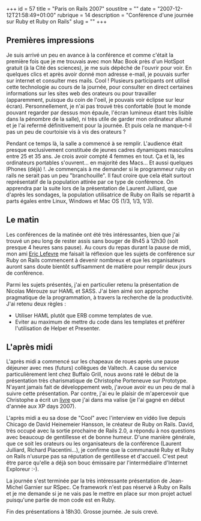 +++
id = 57
title = "Paris on Rails 2007"
soustitre = ""
date = "2007-12-12T21:58:49+01:00"
rubrique = 14
description = "Conférence d'une journée sur Ruby et Ruby on Rails"
slug = ""
+++

<div class="chapo"></div>
<img12|center>

## Premières impressions

Je suis arrivé un peu en avance à la conférence et comme c'était la
première fois que je me trouvais avec mon Mac Book près d'un HotSpot
gratuit (à la Cité des sciences), je me suis dépêché de l'ouvrir pour
voir. En quelques clics et après avoir donné mon adresse e-mail, je
pouvais surfer sur internet et consulter mes mails. Cool ! Plusieurs
participants ont utilisé cette technologie au cours de la journée, pour
consulter en direct certaines informations sur les sites web des
orateurs ou pour travailler (apparemment, puisque du coin de l'oeil,
je pouvais voir éclipse sur leur écran). Personnellement, je n'ai pas
trouvé très confortable (tout le monde pouvant regarder par dessus mon
épaule, l'écran lumineux étant très lisible dans la pénombre de la
salle), ni très utile de garder mon ordinateur allumé et je l'ai
refermé définitivement pour la journée. Et puis cela ne manque-t-il
pas un peu de courtoisie vis à vis des orateurs ?

Pendant ce temps là, la salle a commencé à se remplir. L'audience
était presque exclusivement constituée de jeunes cadres dynamiques
masculins entre 25 et 35 ans. Je crois avoir compté 4 femmes en tout.
Ça et là, les ordinateurs portables s'ouvrent... en majorité des
Macs... Et aussi quelques IPhones (déjà) !. Je commençais à me
demander si le programmeur ruby on rails ne serait pas un peu
"branchouille". Il faut croire que cela était surtout représentatif de
la population attirée par ce type de conférence. On apprendra par la
suite lors de la présentation de Laurent Julliard, que d'après les
sondages, la population utilisatrice de Ruby on Rails se répartit à
parts égales entre Linux, Windows et Mac OS (1/3, 1/3, 1/3).

## Le matin

Les conférences de la matinée ont été très intéressantes, bien que
j'ai trouvé un peu long de rester assis sans bouger de 8h45 à 12h30
(soit presque 4 heures sans pause). Au cours du repas durant la pause
de midi, mon ami [Eric Lefevre](http://ericlefevre.net/wordpress/) me faisait la réflexion que les
sujets de conférence sur Ruby on Rails commencent à devenir nombreux et
que les organisateurs auront sans doute bientôt suffisamment de matière
pour remplir deux jours de conférence.

Parmi les sujets présentés, j'ai en particulier retenu la
présentation de Nicolas Mérouze sur HAML et SASS. J'ai bien aimé son
approche pragmatique de la programmation, à travers la recherche de la
productivité. J'ai retenu deux règles :
- Utiliser HAML plutôt que ERB comme templates de vue.
- Eviter au maximum de mettre du code dans les templates et préférer
l'utilisation de Helper et Presenter.

## L'après midi

L'après midi a commencé sur les chapeaux de roues après une pause
déjeuner avec mes (futurs) collègues de Valtech. A cause du service
particulièrement lent chez Buffalo Grill, nous avons raté le début de
la présentation très charismatique de Christophe Porteneuve sur
Prototype. N'ayant jamais fait de développement web, j'avoue avoir
eu un peu de mal à suivre cette présentation. Par contre, j'ai eu le
plaisir de m'apercevoir que Christophe a écrit un [livre](../article_59) que j'ai dans
ma valise (je l'ai gagné en début d'année aux XP days 2007).

L'après midi a eu sa dose de "Cool" avec l'interview en vidéo live
depuis Chicago de David Heinemeier Hansson, le créateur de Ruby on
Rails. David, très occupé avec la sortie prochaine de Rails 2.0, a
répondu à nos questions avec beaucoup de gentillesse et de bonne
humeur. D'une manière générale, que ce soit les orateurs ou les
organisateurs de la conférence (Laurent Julliard, Richard
Piacentini...), je confirme que la communauté Ruby et Ruby on Rails
n'usurpe pas sa réputation de gentillesse et d'accueil. C'est peut
être parce qu'elle a déjà son bouc émissaire par l'intermédiaire
d'Internet Exploreur :-).

La journée s'est terminée par la très intéressante présentation de
Jean-Michel Garnier sur RSpec. Ce framework n'est pas réservé à Ruby
on Rails et je me demande si je ne vais pas le mettre en place sur mon
projet actuel puisqu'une partie de mon code est en Ruby.

Fin des présentations à 18h30. Grosse journée. Je suis crevé.